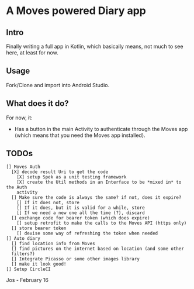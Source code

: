 # A Moves powered Diary app

## Intro
Finally writing a full app in Kotlin, which basically means, not much to see here,
at least for now.

## Usage
Fork/Clone and import into Android Studio.

## What does it do?
For now, it:

  - Has a button in the main Activity to authenticate through the Moves app
      (which means that you need the Moves app installed).

## TODOs

    [] Moves Auth
      [X] decode result Uri to get the code
        [X] setup Spek as a unit testing framework
        [X] create the Util methods in an Interface to be *mixed in* to the Auth
        activity
      [] Make sure the code is always the same? if not, does it expire?
        [] If it does not, store
        [] If it does, but it is valid for a while, store
        [] If we need a new one all the time (?), discard
      [] exchange code for bearer token (which does expire)
        [] setup retrofit to make the calls to the Moves API (https only)
      [] store bearer token
        [] devise some way of refreshing the token when needed
    [] Auto diary
      [] find location info from Moves
      [] find pictures on the internet based on location (and some other
      filters?)
      [] Integrate Picasso or some other images library
      [] make it look good!
    [] Setup CircleCI


Jos - February 16
